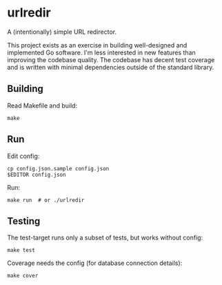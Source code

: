 # urlredir

A (intentionally) simple URL redirector.

This project exists as an exercise in building well-designed and implemented Go
software. I'm less interested in new features than improving the codebase
quality. The codebase has decent test coverage and is written with minimal
dependencies outside of the standard library.

## Building

Read Makefile and build:

    make

## Run

Edit config:

    cp config.json.sample config.json
    $EDITOR config.json

Run:

    make run  # or ./urlredir

## Testing

The test-target runs only a subset of tests, but works without config:

    make test

Coverage needs the config (for database connection details):

    make cover

